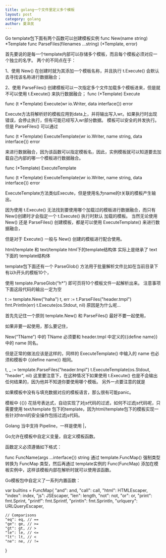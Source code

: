 ```yaml
---
title: golang一个文件里定义多个模板
layout: post
category: golang
author: 夏泽民
---
```

Go template包下面有两个函数可以创建模板实例
func New(name string) *Template 
func ParseFiles(filenames ...string) (*Template, error)

首先要说的是每一个template内部可以存储多个模板，而且每个模板必须对应一个独立的名字。
两个的不同点在于：

1、使用 New() 在创建时就为其添加一个模板名称，并且执行 t.Execute() 会默认去寻找该名称进行数据融合；

2、使用 ParseFiles() 创建模板可以一次指定多个文件加载多个模板进来，但是就不可以使用 t.Execute() 来执行数据融合；
func (*Template) Execute

func (t *Template) Execute(wr io.Writer, data interface{}) error

Execute方法将解析好的模板应用到data上，并将输出写入wr。如果执行时出现错误，会停止执行，但有可能已经写入wr部分数据。
模板可以安全的并发执行。
但是 ParseFiles() 可以通过

func (t *Template) ExecuteTemplate(wr io.Writer, name string, data interface{}) error

来进行数据融合，因为该函数可以指定模板名，因此，实例模板就可以知道要去加载自己内部的哪一个模板进行数据融合。

<!-- more -->
func (*Template) ExecuteTemplate

func (t *Template) ExecuteTemplate(wr io.Writer, name string, data interface{}) error

ExecuteTemplate方法类似Execute，但是使用名为name的t关联的模板产生输出。

因为使用 t.Execute() 无法找到要使用哪个加载过的模板进行数据融合，而只有New()创建时才会指定一个 t.Execute() 执行时默认
加载的模板。
当然无论使用 New() 还是 ParseFiles() 创建模板，都是可以使用 ExecuteTemplate() 来进行数据融合，

但是对于 Execute() 一般与 New() 创建的模板进行配合使用。

html/template 和 text/template
html下的template结构体 实际上是继承了 text 下面的 template结构体

template包下面还有一个 ParseGlob() 方法用于批量解析文件比如在当前目录下有以h开头的模板10个，

使用 template.ParseGlob(“h*”) 即可页将10个模板文件一起解析出来。
注意事项
下面这段代码的输出一定为空

t := template.New("haha")
t, err := t.ParseFiles("header.tmpl")
fmt.Println(err)
t.Execute(os.Stdout, nil)
原因是为什么呢…

首先先记住一个原则 template.New() 和 ParseFiles() 最好不要一起使用，

如果非要一起使用，那么要记住，

New(“TName”) 中的 TName 必须要和 header.tmpl 中定义的{{define name}}中的 name 同名。

但是正常的做法应该是这样的，同样的 ExecuteTemplate() 中输入的 name 也必须和模板中 {{define name}} 相同。

t, _ := template.ParseFiles("header.tmpl")
t.ExecuteTemplate(os.Stdout, "header", nil)
这里要注意下，在这种情况下如果使用 t.Execute() 也是不会输出任何结果的，因为他并不知道你要使用哪个模板。
另外一点要注意的就是

如果模板中没有与填充数据对应的模板语言，那么很有可能panic。

模板中 {{}} 花括号表达式，自动实现了对js代码的过滤，如何不过滤js代码呢，只需要使用 text/template 包下的template，因为html/template包下的模板实现一些针对html的安全操作包括过滤js代码。

Golang 当中支持 Pipeline，一样是使用 |，

Go允许在模板中自定义变量，自定义模板函数。

函数定义必须遵循如下格式：

func FuncName(args ...interface{}) string
通过 template.FuncMap() 强制类型转换为 FuncMap 类型，然后再通过 template实例的 Func(FuncMap) 添加在模板实例中，这样该模板内部在解析时就可以使用该函数。

Go模板包中自定义了一系列内置函数：

var builtins = FuncMap{
    "and":      and,
    "call":     call,
    "html":     HTMLEscaper,
    "index":    index,
    "js":       JSEscaper,
    "len":      length,
    "not":      not,
    "or":       or,
    "print":    fmt.Sprint,
    "printf":   fmt.Sprintf,
    "println":  fmt.Sprintln,
    "urlquery": URLQueryEscaper,
     
     
    // Comparisons
    "eq": eq, // ==
    "ge": ge, // >=
    "gt": gt, // >
    "le": le, // <=
    "lt": lt, // <
    "ne": ne, // !=
}
